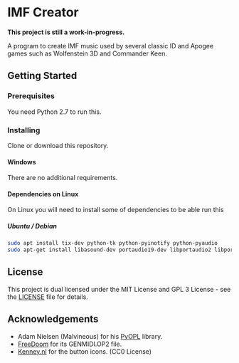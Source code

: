 # IMF Creator

**This project is still a work-in-progress.**

A program to create IMF music used by several classic ID and Apogee games such as Wolfenstein 3D and Commander Keen.

## Getting Started

### Prerequisites

You need Python 2.7 to run this.

### Installing

Clone or download this repository.

#### Windows
There are no additional requirements.

#### Dependencies on Linux
On Linux you will need to install some of dependencies to be able run this

##### Ubuntu / Debian
```bash
sudo apt install tix-dev python-tk python-pyinotify python-pyaudio
sudo apt-get install libasound-dev portaudio19-dev libportaudio2 libportaudiocpp0
```

## License

This project is dual licensed under the MIT License and GPL 3 License - see the [LICENSE](LICENSE) file for details.

## Acknowledgements
* Adam Nielsen (Malvineous) for his [PyOPL](https://github.com/Malvineous/pyopl) library.
* [FreeDoom](https://github.com/freedoom/freedoom) for its GENMIDI.OP2 file.
* [Kenney.nl](https://opengameart.org/content/game-icons) for the button icons. (CC0 License)
